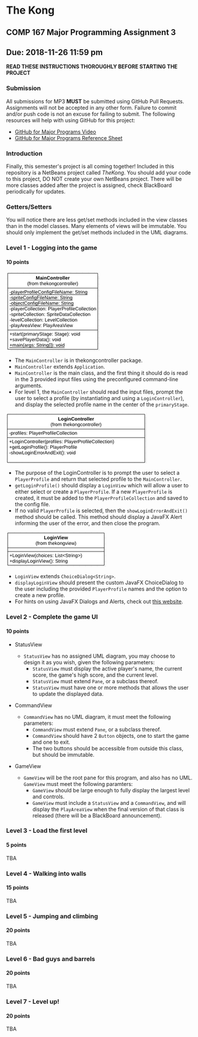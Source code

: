 # The Kong

## COMP 167 Major Programming Assignment 3

## Due: 2018-11-26 11:59 pm

**READ THESE INSTRUCTIONS THOROUGHLY BEFORE STARTING THE PROJECT**

### Submission

All submissions for MP3 **MUST** be submitted using GitHub Pull Requests. Assignments will not be accepted in any other form. Failure to commit and/or push code is not an excuse for failing to submit. The following resources will help with using GitHub for this project:
 * [GitHub for Major Programs Video](https://www.youtube.com/watch?v=l2bP9JKQkdA)
 * [GitHub for Major Programs Reference Sheet](https://gist.github.com/ccannon94/511115be821a873ae9ec5f4db9cfdda0)

### Introduction

Finally, this semester's project is all coming together! Included in this repository is a NetBeans project called _TheKong_. You should add your code to this project, DO NOT create your own NetBeans project. There will be more classes added after the project is assigned, check BlackBoard periodically for updates.

### Getters/Setters

You will notice there are less get/set methods included in the view classes than in the model classes. Many elements of views will be immutable. You should only implement the get/set methods included in the UML diagrams.

### Level 1 - Logging into the game
#### 10 points

![MainControllerUML](https://github.com/NCATCS/images/blob/master/Fall2018-MP3/MainController.png)

- The `MainController` is in thekongcontroller package.
- `MainController` extends `Application`.
- `MainController` is the main class, and the first thing it should do is read in the 3 provided input files using the preconfigured command-line arguments.
- For level 1, the `MainController` should read the input files, prompt the user to select a profile (by instantiating and using a `LoginController`), and display the selected profile name in the center of the `primaryStage`.

![LoginControllerUML](https://github.com/NCATCS/images/blob/master/Fall2018-MP3/LoginController.png)

- The purpose of the LoginController is to prompt the user to select a `PlayerProfile` and return that selected profile to the `MainController`.
- `getLoginProfile()` should display a `LoginView` which will allow a user to either select or create a `PlayerProfile`. If a new `PlayerProfile` is created, it must be added to the `PlayerProfileCollection` and saved to the config file.
- If no valid `PlayerProfile` is selected, then the `showLoginErrorAndExit()` method should be called. This method should display a JavaFX Alert informing the user of the error, and then close the program.

![LoginViewUML](https://github.com/NCATCS/images/blob/master/Fall2018-MP3/LoginView.png)

- `LoginView` extends `ChoiceDialog<String>`.
- `displayLoginView` should present the custom JavaFX ChoiceDialog to the user including the provided `PlayerProfile` names and the option to create a new profile.
- For hints on using JavaFX Dialogs and Alerts, check out [this website](https://code.makery.ch/blog/javafx-dialogs-official/).

### Level 2 - Complete the game UI
#### 10 points

- StatusView
  - `StatusView` has no assigned UML diagram, you may choose to design it as you wish, given the following parameters:
    - `StatusView` must display the active player's name, the current score, the game's high score, and the current level.
    - `StatusView` must extend `Pane`, or a subclass thereof.
    - `StatusView` must have one or more methods that allows the user to update the displayed data.

- CommandView
  - `CommandView` has no UML diagram, it must meet the following parameters:
    - `CommandView` must extend `Pane`, or a subclass thereof.
    - `CommandView` should have 2 `Button` objects, one to start the game and one to exit.
    - The two buttons should be accessible from outside this class, but should be immutable.

- GameView
  - `GameView` will be the root pane for this program, and also has no UML. `GameView` must meet the following paramters:
    - `GameView` should be large enough to fully display the largest level and controls.
    - `GameView` must include a `StatusView` and a `CommandView`, and will display the `PlayAreaView` when the final version of that class is released (there will be a BlackBoard announcement).

### Level 3 - Load the first level
#### 5 points

TBA

### Level 4 - Walking into walls
#### 15 points

TBA

### Level 5 - Jumping and climbing
#### 20 points

TBA

### Level 6 - Bad guys and barrels
#### 20 points

TBA

### Level 7 - Level up!
#### 20 points

TBA
